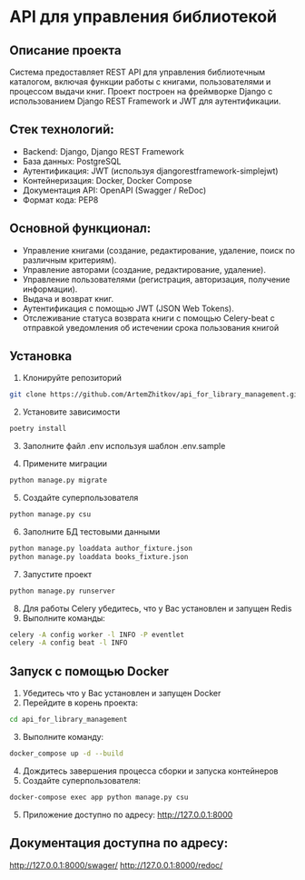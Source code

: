 # API для управления библиотекой

## Описание проекта

Система предоставляет REST API для управления библиотечным каталогом, включая функции работы с книгами, пользователями и
процессом выдачи книг. Проект построен на фреймворке Django с использованием Django REST Framework и JWT для аутентификации.

## Стек технологий:
- Backend: Django, Django REST Framework
- База данных: PostgreSQL
- Аутентификация: JWT (используя djangorestframework-simplejwt)
- Контейнеризация: Docker, Docker Compose
- Документация API: OpenAPI (Swagger / ReDoc)
- Формат кода: PEP8

## Основной функционал:

- Управление книгами (создание, редактирование, удаление, поиск по различным критериям).
- Управление авторами (создание, редактирование, удаление).
- Управление пользователями (регистрация, авторизация, получение информации).
- Выдача и возврат книг.
- Аутентификация с помощью JWT (JSON Web Tokens).
- Отслеживание статуса возврата книги с помощью Celery-beat с отправкой уведомления об истечении срока пользования книгой

## Установка

1. Клонируйте репозиторий

```bash
git clone https://github.com/ArtemZhitkov/api_for_library_management.git
```

2. Установите зависимости

```bash
poetry install
```

3. Заполните файл .env используя шаблон .env.sample


4. Примените миграции

```bash
python manage.py migrate
```

5. Создайте суперпользователя

```bash
python manage.py csu
```

6. Заполните БД тестовыми данными
```bash
python manage.py loaddata author_fixture.json
python manage.py loaddata books_fixture.json
```
7. Запустите проект
```bash
python manage.py runserver
```
8. Для работы Celery убедитесь, что у Вас установлен и запущен Redis
9. Выполните команды:
```bash
celery -A config worker -l INFO -P eventlet
celery -A config beat -l INFO
```

## Запуск с помощью Docker
1. Убедитесь что у Вас установлен и запущен Docker
2. Перейдите в корень проекта:
```bash
cd api_for_library_management
```
3. Выполните команду:
```bash 
docker_compose up -d --build
```
4. Дождитесь завершения процесса сборки и запуска контейнеров
5. Создайте суперпользователя:
```bash
docker-compose exec app python manage.py csu
```
5. Приложение доступно по адресу: http://127.0.0.1:8000

## Документация доступна по адресу:
http://127.0.0.1:8000/swager/
http://127.0.0.1:8000/redoc/